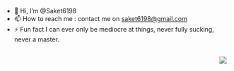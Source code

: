 
- 👋 Hi, I’m @Saket6198
- 📫 How to reach me : contact me on saket6198@gmail.com
- ⚡ Fun fact I can ever only be mediocre at things, never fully sucking, never a master.

<br clear="both">

<img align="right" src="https://profile-counter.glitch.me/saket6198/count.svg?"  />

###

<!---
Saket6198/Saket6198 is a ✨ special ✨ repository because its `README.md` (this file) appears on your GitHub profile.
You can click the Preview link to take a look at your changes.
--->
